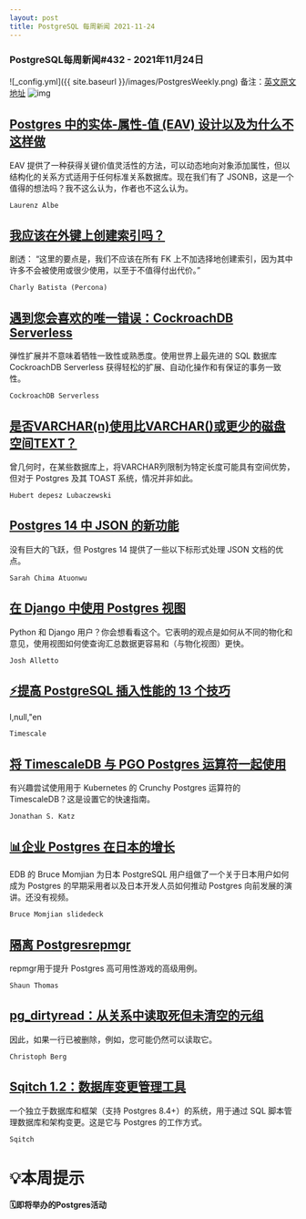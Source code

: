 ```yaml
---
layout: post
title: PostgreSQL 每周新闻 2021-11-24
---
```

### PostgreSQL每周新闻#432 - 2021年11月24日
![_config.yml]({{ site.baseurl }}/images/PostgresWeekly.png)
备注：[英文原文地址](https://postgresweekly.com/issues/432)
![img](https://res.cloudinary.com/cpress/image/upload/w_1280,e_sharpen:60/yxosxwkiuidkr8ilup3j.jpg)
## [Postgres 中的实体-属性-值 (EAV) 设计以及为什么不这样做](https://postgresweekly.com/link/116665/web)
EAV 提供了一种获得关键价值灵活性的方法，可以动态地向对象添加属性，但以结构化的关系方式适用于任何标准关系数据库。现在我们有了 JSONB，这是一个值得的想法吗？我不这么认为，作者也不这么认为。


`Laurenz Albe `
## [我应该在外键上创建索引吗？](https://postgresweekly.com/link/116666/web)
剧透： “这里的要点是，我们不应该在所有 FK 上不加选择地创建索引，因为其中许多不会被使用或很少使用，以至于不值得付出代价。”


`Charly Batista (Percona) `
## [遇到您会喜欢的唯一错误：CockroachDB Serverless](https://postgresweekly.com/link/116667/web)
弹性扩展并不意味着牺牲一致性或熟悉度。使用世界上最先进的 SQL 数据库 CockroachDB Serverless 获得轻松的扩展、自动化操作和有保证的事务一致性。


`CockroachDB Serverless `
## [是否VARCHAR(n)使用比VARCHAR()或更少的磁盘空间TEXT？](https://postgresweekly.com/link/116668/web)
曾几何时，在某些数据库上，将VARCHAR列限制为特定长度可能具有空间优势，但对于 Postgres 及其 TOAST 系统，情况并非如此。


`Hubert depesz Lubaczewski `
## [Postgres 14 中 JSON 的新功能](https://postgresweekly.com/link/116669/web)
没有巨大的飞跃，但 Postgres 14 提供了一些以下标形式处理 JSON 文档的优点。


`Sarah Chima Atuonwu `
## [在 Django 中使用 Postgres 视图](https://postgresweekly.com/link/116670/web)
Python 和 Django 用户？你会想看看这个。它表明的观点是如何从不同的物化和意见，使用视图如何使查询汇总数据更容易和（与物化视图）更快。


`Josh Alletto `
## [⚡提高 PostgreSQL 插入性能的 13 个技巧](https://postgresweekly.com/link/116671/web)
l,null,"en


`Timescale `
## [将 TimescaleDB 与 PGO Postgres 运算符一起使用](https://postgresweekly.com/link/116672/web)
有兴趣尝试使用用于 Kubernetes 的 Crunchy Postgres 运算符的 TimescaleDB？这是设置它的快速指南。


`Jonathan S. Katz `
## [📊企业 Postgres 在日本的增长](https://postgresweekly.com/link/116673/web)
EDB 的 Bruce Momjian 为日本 PostgreSQL 用户组做了一个关于日本用户如何成为 Postgres 的早期采用者以及日本开发人员如何推动 Postgres 向前发展的演讲。还没有视频。


`Bruce Momjian slidedeck`
## [隔离 Postgresrepmgr](https://postgresweekly.com/link/116674/web)
repmgr用于提升 Postgres 高可用性游戏的高级用例。


`Shaun Thomas `
## [pg_dirtyread：从关系中读取死但未清空的元组](https://postgresweekly.com/link/116675/web)
因此，如果一行已被删除，例如，您可能仍然可以读取它。


`Christoph Berg `
## [Sqitch 1.2：数据库变更管理工具](https://postgresweekly.com/link/116676/web)
一个独立于数据库和框架（支持 Postgres 8.4+）的系统，用于通过 SQL 脚本管理数据库和架构变更。这是它与 Postgres 的工作方式。


`Sqitch `
# 💡本周提示


**🗓即将举办的Postgres活动**
